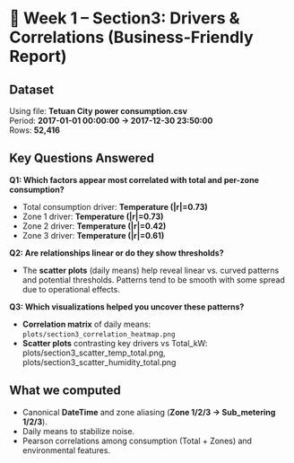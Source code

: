 # 💼 Week 1 – Section3: Drivers & Correlations (Business-Friendly Report)

## Dataset
Using file: **Tetuan City power consumption.csv**  
Period: **2017-01-01 00:00:00 → 2017-12-30 23:50:00**  
Rows: **52,416**

## Key Questions Answered
**Q1: Which factors appear most correlated with total and per-zone consumption?**  
- Total consumption driver: **Temperature (|r|=0.73)**  
- Zone 1 driver: **Temperature (|r|=0.73)**  
- Zone 2 driver: **Temperature (|r|=0.42)**  
- Zone 3 driver: **Temperature (|r|=0.61)**

**Q2: Are relationships linear or do they show thresholds?**  
- The **scatter plots** (daily means) help reveal linear vs. curved patterns and potential thresholds. Patterns tend to be smooth with some spread due to operational effects.

**Q3: Which visualizations helped you uncover these patterns?**  
- **Correlation matrix** of daily means: `plots/section3_correlation_heatmap.png`  
- **Scatter plots** contrasting key drivers vs Total_kW: plots/section3_scatter_temp_total.png, plots/section3_scatter_humidity_total.png

## What we computed
- Canonical **DateTime** and zone aliasing (**Zone 1/2/3 → Sub_metering 1/2/3**).  
- Daily means to stabilize noise.  
- Pearson correlations among consumption (Total + Zones) and environmental features.
